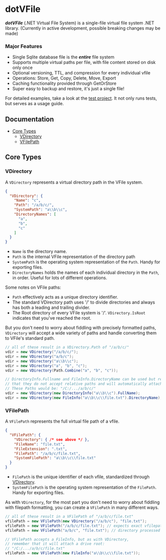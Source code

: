 # dotVFile
**_dotVFile_** (.NET Virtual File System) is a single-file virtual file system .NET library.
(Currently in active development, possible breaking changes may be made)

### Major Features
- Single Sqlite database file is the **_entire_** file system
- Supports multiple virtual paths per file, with file content stored on disk only once
- Optional versioning, TTL, and compression for every individual vfile
- Operations: Store, Get, Copy, Delete, Move, Export
- Caching functionality provided through GetOrStore
- Super easy to backup and restore, it's just a single file!

For detailed examples, take a look at the [test project](https://github.com/wdorsey/dotVFile/blob/master/dotVFile.Test/Program.cs). It not only runs tests, but serves as a usage guide.

## Documentation

- [Core Types](#core-types)
	- [VDirectory](#vdirectory)
    - [VFilePath](#vfilepath)

## Core Types

### VDirectory
A `VDirectory` represents a virtual directory path in the VFile system.

```JSON
{
  "VDirectory": {
    "Name": "c",
    "Path": "/a/b/c/",
    "SystemPath": "a\\b\\c",
    "DirectoryNames": [
      "a",
      "b",
      "c"
    ]
  }
}
```

- `Name` is the directory name.
- `Path` is the internal VFile representation of the directory path
- `SystemPath` is the operating system representation of the `Path`. Handy for exporting files.
- `DirectoryNames` holds the names of each individual directory in the `Path`, in order. Useful for lots of different operations.

Some notes on VFile paths:
- `Path` effectively acts as a unique directory identifier.
- The standard VDirectory path uses '/' to divide directories and always has both a leading and trailing divider. 
- The Root directory of every VFile system is '/'. `VDirectory.IsRoot` indicates that you've reached the root.

But you don't need to worry about fiddling with precisely formatted paths, `VDirectory` will accept a wide variety of paths and handle converting them to VFile's standard path.
```C#
// all of these result in a VDirectory.Path of "/a/b/c/"
vdir = new VDirectory("/a/b/c/");
vdir = new VDirectory("a/b/c");
vdir = new VDirectory("a\\b\\c");
vdir = new VDirectory("a", "b", "c");
vdir = new VDirectory(Path.Combine("a", "b", "c"));

// DirectoryInfo.Fullname and FileInfo.DirectoryName can be used but remember 
// that they do not accept relative paths and will automatically attach a drive root.
// These Paths would be: "/C:/.../a/b/c/"
vdir = new VDirectory(new DirectoryInfo("a\\b\\c").FullName);
vdir = new VDirectory(new FileInfo("a\\b\\c\\file.txt").DirectoryName);
```

### VFilePath
A `VFilePath` represents the full virtual file path of a vfile.

```JSON
{
  "VFilePath": {
    "VDirectory": { /* see above */ },
    "FileName": "file.txt",
    "FileExtension": ".txt",
    "FilePath": "/a/b/c/file.txt",
    "SystemFilePath": "a\\b\\c\\file.txt"
  }
}
```

- `FilePath` is the unique identifier of each vfile, standardized through [VDirectory](#vdirectory).
- `SystemFilePath` is the operating system representation of the `FilePath`. Handy for exporting files.

As with `VDirectory`, for the most part you don't need to worry about fiddling with filepath formatting, you can create a `VFilePath` in many different ways.

```C#
// all of these result in a VFilePath of "/a/b/c/file.txt"
vfilePath = new VFilePath(new VDirectory("/a/b/c"), "file.txt");
vfilePath = new VFilePath("/a/b/c/file.txt"); // expects exact vfilepath, a system path will not work.
vfilePath = new VFilePath("a/b/c", "file.txt"); // directory processed through VDirectory

// VFilePath accepts a FileInfo, but as with VDirectory, 
// remember that it will attach a drive root:
// "/C:/.../a/b/c/file.txt"
vfilePath = new VFilePath(new FileInfo("a\\b\\c\\file.txt"));
```
